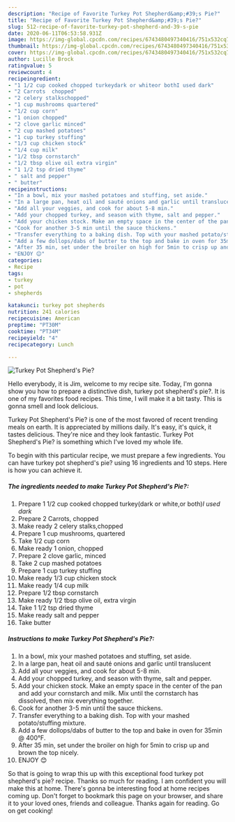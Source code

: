 ```yaml
---
description: "Recipe of Favorite Turkey Pot Shepherd&amp;#39;s Pie?"
title: "Recipe of Favorite Turkey Pot Shepherd&amp;#39;s Pie?"
slug: 512-recipe-of-favorite-turkey-pot-shepherd-and-39-s-pie
date: 2020-06-11T06:53:58.931Z
image: https://img-global.cpcdn.com/recipes/6743480497340416/751x532cq70/turkey-pot-shepherds-pie-recipe-main-photo.jpg
thumbnail: https://img-global.cpcdn.com/recipes/6743480497340416/751x532cq70/turkey-pot-shepherds-pie-recipe-main-photo.jpg
cover: https://img-global.cpcdn.com/recipes/6743480497340416/751x532cq70/turkey-pot-shepherds-pie-recipe-main-photo.jpg
author: Lucille Brock
ratingvalue: 5
reviewcount: 4
recipeingredient:
- "1 1/2 cup cooked chopped turkeydark or whiteor bothI used dark"
- "2 Carrots  chopped"
- "2 celery stalkschopped"
- "1 cup mushrooms quartered"
- "1/2 cup corn"
- "1 onion chopped"
- "2 clove garlic minced"
- "2 cup mashed potatoes"
- "1 cup turkey stuffing"
- "1/3 cup chicken stock"
- "1/4 cup milk"
- "1/2 tbsp cornstarch"
- "1/2 tbsp olive oil extra virgin"
- "1 1/2 tsp dried thyme"
- " salt and pepper"
- " butter"
recipeinstructions:
- "In a bowl, mix your mashed potatoes and stuffing, set aside."
- "In a large pan, heat oil and sauté onions and garlic until translucent"
- "Add all your veggies, and cook for about 5-8 min."
- "Add your chopped turkey, and season with thyme, salt and pepper."
- "Add your chicken stock. Make an empty space in the center of the pan and add your cornstarch and milk. Mix until the cornstarch has dissolved, then mix everything together."
- "Cook for another 3-5 min until the sauce thickens."
- "Transfer everything to a baking dish. Top with your mashed potato/stuffing mixture."
- "Add a few dollops/dabs of butter to the top and bake in oven for 35min @ 400°F."
- "After 35 min, set under the broiler on high for 5min to crisp up and brown the top nicely."
- "ENJOY 😊"
categories:
- Recipe
tags:
- turkey
- pot
- shepherds

katakunci: turkey pot shepherds 
nutrition: 241 calories
recipecuisine: American
preptime: "PT30M"
cooktime: "PT34M"
recipeyield: "4"
recipecategory: Lunch

---
```



![Turkey Pot Shepherd&#39;s Pie?](https://img-global.cpcdn.com/recipes/6743480497340416/751x532cq70/turkey-pot-shepherds-pie-recipe-main-photo.jpg)

Hello everybody, it is Jim, welcome to my recipe site. Today, I'm gonna show you how to prepare a distinctive dish, turkey pot shepherd&#39;s pie?. It is one of my favorites food recipes. This time, I will make it a bit tasty. This is gonna smell and look delicious.

Turkey Pot Shepherd&#39;s Pie? is one of the most favored of recent trending meals on earth. It is appreciated by millions daily. It's easy, it's quick, it tastes delicious. They're nice and they look fantastic. Turkey Pot Shepherd&#39;s Pie? is something which I've loved my whole life.




To begin with this particular recipe, we must prepare a few ingredients. You can have turkey pot shepherd&#39;s pie? using 16 ingredients and 10 steps. Here is how you can achieve it.

<!--inarticleads1-->

##### The ingredients needed to make Turkey Pot Shepherd&#39;s Pie?:

1. Prepare 1 1/2 cup cooked chopped turkey(dark or white,or both)*I used dark*
1. Prepare 2 Carrots,  chopped
1. Make ready 2 celery stalks,chopped
1. Prepare 1 cup mushrooms, quartered
1. Take 1/2 cup corn
1. Make ready 1 onion, chopped
1. Prepare 2 clove garlic, minced
1. Take 2 cup mashed potatoes
1. Prepare 1 cup turkey stuffing
1. Make ready 1/3 cup chicken stock
1. Make ready 1/4 cup milk
1. Prepare 1/2 tbsp cornstarch
1. Make ready 1/2 tbsp olive oil, extra virgin
1. Take 1 1/2 tsp dried thyme
1. Make ready  salt and pepper
1. Take  butter




<!--inarticleads2-->

##### Instructions to make Turkey Pot Shepherd&#39;s Pie?:

1. In a bowl, mix your mashed potatoes and stuffing, set aside.
1. In a large pan, heat oil and sauté onions and garlic until translucent
1. Add all your veggies, and cook for about 5-8 min.
1. Add your chopped turkey, and season with thyme, salt and pepper.
1. Add your chicken stock. Make an empty space in the center of the pan and add your cornstarch and milk. Mix until the cornstarch has dissolved, then mix everything together.
1. Cook for another 3-5 min until the sauce thickens.
1. Transfer everything to a baking dish. Top with your mashed potato/stuffing mixture.
1. Add a few dollops/dabs of butter to the top and bake in oven for 35min @ 400°F.
1. After 35 min, set under the broiler on high for 5min to crisp up and brown the top nicely.
1. ENJOY 😊




So that is going to wrap this up with this exceptional food turkey pot shepherd&#39;s pie? recipe. Thanks so much for reading. I am confident you will make this at home. There's gonna be interesting food at home recipes coming up. Don't forget to bookmark this page on your browser, and share it to your loved ones, friends and colleague. Thanks again for reading. Go on get cooking!
